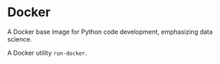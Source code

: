 # Docker

A Docker base image for Python code development, emphasizing data science.

A Docker utility `run-docker`.

